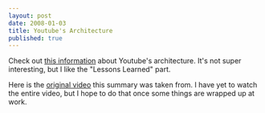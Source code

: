 ```yaml
---
layout: post
date: 2008-01-03
title: Youtube's Architecture
published: true
---
```

Check out <a href="http://highscalability.com/youtube-architecture">this information</a> about Youtube's architecture. It's not super interesting, but I like the "Lessons Learned" part.

Here is the <a href="http://video.google.com/videoplay?docid=-6304964351441328559">original video</a> this summary was taken from. I have yet to watch the entire video, but I hope to do that once some things are wrapped up at work.
